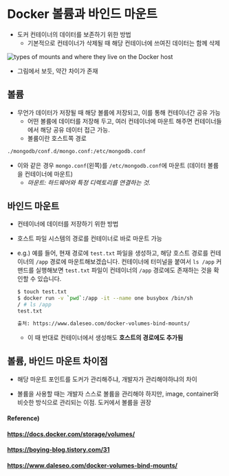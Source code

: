 # Docker 볼륨과 바인드 마운트

* 도커 컨테이너의 데이터를 보존하기 위한 방법
  * 기본적으로 컨테이너가 삭제될 때 해당 컨테이너에 쓰여진 데이터는 함께 삭제

![types of mounts and where they live on the Docker host](https://docs.docker.com/storage/images/types-of-mounts.png) 

* 그림에서 보듯, 약간 차이가 존재



## 볼륨

* 무언가 데이터가 저장될 때 해당 볼륨에 저장되고, 이를 통해 컨테이너간 공유 가능
  * 어떤 볼륨에 데이터를 저장해 두고, 여러 컨테이너에 마운트 해주면 컨테이너들에서 해당 공유 데이터 접근 가능.
  * 볼륨이란 호스트쪽 경로

``` dockerfile
./mongodb/conf.d/mongo.conf:/etc/mongodb.conf
```

* 이와 같은 경우 `mongo.conf`(왼쪽)를 `/etc/mongodb.conf`에 마운트 (데이터 볼륨을 컨테이너에 마운트)
  * *마운트: 하드웨어와 특정 디렉토리를 연결하는 것.*



## 바인드 마운트

* 컨테이너에 데이터를 저장하기 위한 방법

* 호스트 파일 시스템의 경로를 컨테이너로 바로 마운트 가능

* e.g.) 예를 들어, 현재 경로에 `test.txt` 파일을 생성하고, 해당 호스트 경로를 컨테이너의 `/app` 경로에 마운트해보겠습니다. 컨테이너에 터미널을 붙여서 `ls /app` 커맨드를 실행해보면 `test.txt` 파일이 컨테이너의 `/app` 경로에도 존재하는 것을 확인할 수 있습니다.

  ```bash
  $ touch test.txt
  $ docker run -v `pwd`:/app -it --name one busybox /bin/sh
  / # ls /app
  test.txt
  
  출처: https://www.daleseo.com/docker-volumes-bind-mounts/ 
  ```
  * 이 때 반대로 컨테이너에서 생성해도 **호스트의 경로에도 추가됨**



## 볼륨, 바인드 마운트 차이점

* 해당 마운트 포인트를 도커가 관리해주냐, 개발자가 관리해야하냐의 차이

* 볼륨을 사용할 때는 개발자 스스로 볼륨을 관리해야 하지만, image, container와 비슷한 방식으로 관리되는 이점. 도커에서 볼륨을 권장

  



#### Reference)

#### https://docs.docker.com/storage/volumes/

#### https://boying-blog.tistory.com/31

#### https://www.daleseo.com/docker-volumes-bind-mounts/